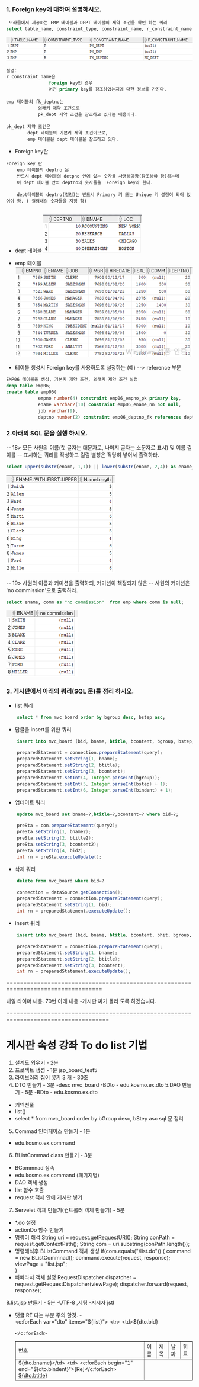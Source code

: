 ### 1. Foreign key에 대하여 설명하시오.
```sql
 오라클에서 제공하는 EMP 테이블과 DEPT 테이블의 제약 조건을 확인 하는 쿼리
select table_name, constraint_type, constraint_name, r_constraint_name from user_constraints where table_name in ('dept', 'emp');
```
![그림](5.PNG)
```sql
설명: 
r_constraint_name은 
				foreign key인 경우 
				어떤 primary key를 참조하였는지에 대한 정보를 가진다. 

emp 테이블의 fk_deptno는 
			외래키 제약 조건으로 
			pk_dept 제약 조건을 참조하고 있다는 내용이다. 
			
pk_dept 제약 조건은 
		dept 테이블의 기본키 제약 조건이므로, 
		emp 테이블은 dept 테이블을 참조하고 있다.
```
- Foreign key란
```
Foreign key 란
	emp 테이블의 deptno 은
	반드시 dept 테이블의 detpno 안에 있는 숫자를 사용해야함(참조해야 함)하는데
	이 dept 테이블 안의 deptno의 숫자들을  Foreign key라 한다.
	
	dept테이블의 deptno(컬럼)는 반드시 Primary 키 또는 Unique 키 설정이 되어 있어야 함. ( 컬럼내의 숫자들을 지칭 함)
	
```

- dept 테이블
![그림](4.PNG)
- emp 테이블
![그림](3.PNG)

- 테이블 생성시 Foreign key를 사용하도록 설정하는 (예) --> reference 부분
```sql
EMP06 테이블을 생성, 기본키 제약 조건, 외래키 제약 조건 설정
drop table emp06;
create table emp06(
			empno number(4) constraint emp06_empno_pk primary key, 
			ename varchar2(10) constraint emp06_ename_nn not null, 
			job varchar(9), 
			deptno number(2) constraint emp06_deptno_fk references dept(deptno));
```			
### 2.아래의 SQL 문을 실행 하시오.

-- 18> 모든 사원의 이름(첫 글자는 대문자로, 나머지 글자는 소문자로 표시) 및 이름 길이를
-- 표시하는 쿼리를 작성하고 컬럼 별칭은 적당히 넣어서 출력하라.
```sql
select upper(substr(ename, 1,1)) || lower(substr(ename, 2,4)) as ename_with_first_upper, length(ename) as "NameLength" from emp;
```
![그림](1.PNG)
  
-- 19> 사원의 이름과 커미션을 출력하되, 커미션이 책정되지 않은
-- 사원의 커미션은 'no commission'으로 출력하라.
```sql
select ename, comm as "no commission"  from emp where comm is null;
```
![그림](2.PNG)
### 3. 게시판에서 아래의 쿼리(SQL 문)를 정리 하시오.
- list 쿼리
```sql
	select * from mvc_board order by bgroup desc, bstep asc;
```
- 답글을 insert를 위한 쿼리
```sql
	insert into mvc_board (bid, bname, btitle, bcontent, bgroup, bstep, bindent) values (mvc_board_seq.nextval, ?, ?, ?, ?, ?, ?);
```
```java
	preparedStatement = connection.prepareStatement(query);
	preparedStatement.setString(1, bname);
	preparedStatement.setString(2, btitle);
	preparedStatement.setString(3, bcontent);
	preparedStatement.setInt(4, Integer.parseInt(bgroup));
	preparedStatement.setInt(5, Integer.parseInt(bstep) + 1);
	preparedStatement.setInt(6, Integer.parseInt(bindent) + 1);
```

- 업데이트 쿼리
```sql
	update mvc_board set bname=?,btitle=?,bcontent=? where bid=?;
```
```java
	preSta = con.prepareStatement(query2);
	preSta.setString(1, bname2);
	preSta.setString(2, btitle2);
	preSta.setString(3, bcontent2);
	preSta.setString(4, bid2);
	int rn = preSta.executeUpdate();
```

- 삭제 쿼리
```sql
	delete from mvc_board where bid=?
```
```java
	connection = dataSource.getConnection();
	preparedStatement = connection.prepareStatement(query);
	preparedStatement.setString(1, bid);
	int rn = preparedStatement.executeUpdate();
```

- insert 쿼리
```sql
	insert into mvc_board (bid, bname, btitle, bcontent, bhit, bgroup, bstep, bindent) values (mvc_board_seq.nextval, ?, ?, ?, 0, mvc_board_seq.currval, 0, 0);
```
```java
	preparedStatement = connection.prepareStatement(query);
	preparedStatement.setString(1, bname);
	preparedStatement.setString(2, btitle);
	preparedStatement.setString(3, bcontent);
	int rn = preparedStatement.executeUpdate();
```


==================================================================================

내일 타이머 내용.
70번 아래 내용 -게시판 짜기 돌리 도록 하겠습니다.




====================================================================================

게시판 속성 강좌 
To do list 기법
=============================
1. 설계도 외우기 - 2분
2. 프로젝트 생성 - 1분 jsp_board_test5
3. 라이브러리 집어 넣기 3 개 - 30초 
4. DTO 만들기   - 3분
-desc mvc_board
-BDto - edu.kosmo.ex.dto
5.DAO 만들기   - 5분
-BDto - edu.kosmo.ex.dto
- 커넥션풀 
- list()
- select * from mvc_board order by bGroup desc, bStep asc 
sql 문 정리 

5. Commad 인터페이스 만들기 - 1분
- edu.kosmo.ex.command

6. BListCommad class 만들기 - 3분
-  BCommnad 상속
-  edu.kosmo.ex.command (패기지명)
- DAO 객체 생성
- list 함수 호출 
- request 객체 안에 게시판 넣기

7. Servelet 객체 만들기(컨트롤러 객체 만들기) - 5분
 - *.do 설정
 - actionDo 함수 만들기
 - 명령어 해석 
	String uri = request.getRequestURI();
	String conPath = request.getContextPath();
	String com = uri.substring(conPath.length());
- 명령해석후 BListCommand 객체 생성
	if(com.equals("/list.do")) {
		command = new BListCommnad();
		command.execute(request, response);
		viewPage = "list.jsp";			
	}
- 빠빠라치 객체 설정
	RequestDispatcher dispatcher = request.getRequestDispatcher(viewPage);
	dispatcher.forward(request, response);	


8.list.jsp 만들기 - 5분
-UTF-8 ,세팅
-지시자 jstl
- 댓글 RE 다는 부분 주의 할것.
-<table width="500" border="1">
		<tr>
			<td>번호</td>
			<td>이름</td>
			<td>제목</td>
			<td>날짜</td>
			<td>히트</td>			
		</tr>
	<c:forEach var="dto" items="${list}">
		<tr>
			<td>${dto.bid}</td>
			<td>${dto.bname}</td>
			<td>
			<c:forEach begin="1" end="${dto.bindent}">[Re]</c:forEach>
			<a href="content_view.do?bid=${dto.bid}">${dto.btitle}</a>
</td>
		</tr>

	</c:forEach>



